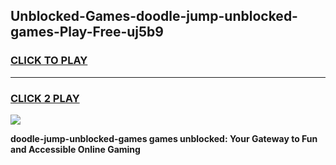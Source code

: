 
## Unblocked-Games-doodle-jump-unblocked-games-Play-Free-uj5b9
<h3>
<a href="https://premium76.site?title=doodle-jump-unblocked-games&ref=10A">CLICK TO PLAY</a></h3>
<hr>

<h3>
<a href="https://premium76.site?title=doodle-jump-unblocked-games&ref=10A">CLICK 2 PLAY</a>
  
</h3>

<a href="https://premium76.site?title=doodle-jump-unblocked-games&ref=10A"><img src="https://clearcache.store/games.png"></a>


**doodle-jump-unblocked-games games unblocked: Your Gateway to Fun and Accessible Online Gaming**
